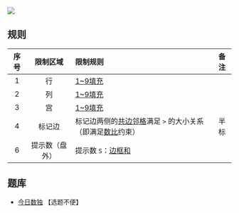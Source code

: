 ![](https://cn.sudoku.today/pic/outsidesumgreater/22326_263221.png)

## 规则
| 序号 | 限制区域 | 限制规则 | 备注 |
| :---: | :---: | :--- | :---: |
| 1 | 行 | [1~9填充] | |
| 2 | 列 | [1~9填充] | |
| 3 | 宫 | [1~9填充] | |
| 4 | 标记边 | 标记边两侧的[共边邻格]满足 `>` 的大小关系（即满足[数比]约束） | 半标 |
| 6 | 提示数（盘外） | 提示数 `S`：[边框和] | |

## 题库
- [今日数独](https://cn.sudoku.today/g-hybrid-sudoku-greater-than-sum-frame/) 【选题不便】

[1~9填充]: ../../../rules.md#1~9填充
[共边邻格]: ../../../rules.md#共边邻格
[数比]: ../../../rules.md#数比
[边框和]: ../../../rules.md#边框和